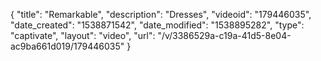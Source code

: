 {
    "title": "Remarkable",
    "description": "Dresses",
    "videoid": "179446035",
    "date_created": "1538871542",
    "date_modified": "1538895282",
    "type": "captivate",
    "layout": "video",
    "url": "\/v\/3386529a-c19a-41d5-8e04-ac9ba661d019\/179446035"
}